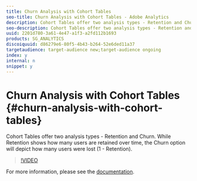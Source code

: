 ```yaml
---
title: Churn Analysis with Cohort Tables
seo-title: Churn Analysis with Cohort Tables - Adobe Analytics
description: Cohort Tables offer two analysis types - Retention and Churn. While Retention shows how many users are retained over time, the Churn option will depict how many users were lost (1 - Retention).
seo-description: Cohort Tables offer two analysis types - Retention and Churn. While Retention shows how many users are retained over time, the Churn option will depict how many users were lost (1 - Retention). - Adobe Analytics
uuid: 2201d780-3a61-4e47-a1f3-a2fd112b1693
products: SG_ANALYTICS
discoiquuid: d86279e6-80f5-4b43-b264-52e6ded11a37
targetaudience: target-audience new;target-audience ongoing
index: y
internal: n
snippet: y
---
```


# Churn Analysis with Cohort Tables {#churn-analysis-with-cohort-tables}

Cohort Tables offer two analysis types - Retention and Churn. While Retention shows how many users are retained over time, the Churn option will depict how many users were lost (1 - Retention).

>[!VIDEO](https://video.tv.adobe.com/v/25966/?quality=12)

For more information, please see the [documentation](https://marketing.adobe.com/resources/help/en_US/analytics/analysis-workspace/cohort_analysis.html).